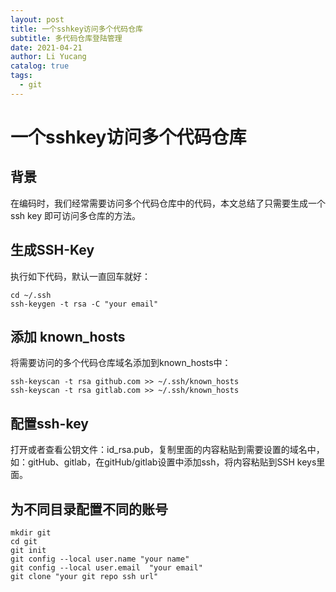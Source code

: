 ```yaml
---
layout: post
title: 一个sshkey访问多个代码仓库
subtitle: 多代码仓库登陆管理
date: 2021-04-21
author: Li Yucang
catalog: true
tags:
  - git
---
```


# 一个sshkey访问多个代码仓库

## 背景

在编码时，我们经常需要访问多个代码仓库中的代码，本文总结了只需要生成一个 ssh key 即可访问多仓库的方法。

## 生成SSH-Key

执行如下代码，默认一直回车就好：

```
cd ~/.ssh
ssh-keygen -t rsa -C "your email"
```

## 添加 known_hosts

将需要访问的多个代码仓库域名添加到known_hosts中：

```
ssh-keyscan -t rsa github.com >> ~/.ssh/known_hosts
ssh-keyscan -t rsa gitlab.com >> ~/.ssh/known_hosts

```

## 配置ssh-key

打开或者查看公钥文件：id_rsa.pub，复制里面的内容粘贴到需要设置的域名中，如：gitHub、gitlab，在gitHub/gitlab设置中添加ssh，将内容粘贴到SSH keys里面。

## 为不同目录配置不同的账号

```
mkdir git
cd git
git init
git config --local user.name "your name" 
git config --local user.email  "your email"
git clone "your git repo ssh url"
```

